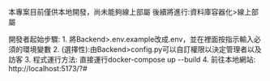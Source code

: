 本專案目前僅供本地開發，尚未能夠線上部屬
後續將進行:資料庫容器化>線上部屬



開發者起始步驟:
    1. 將Backend>.env.example改成.env，並在裡面按指示輸入必須的環境變數
    2. (選擇性):由Backend>config.py可以自訂權限以決定管理者以及訪客
    3. 程式運行方法: 直接運行docker-compose up --build
    4. 前往本地網站: http://localhost:5173/?#